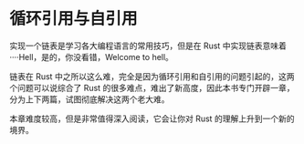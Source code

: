 # 循环引用与自引用

实现一个链表是学习各大编程语言的常用技巧，但是在 Rust 中实现链表意味着····Hell，是的，你没看错，Welcome to hell。

链表在 Rust 中之所以这么难，完全是因为循环引用和自引用的问题引起的，这两个问题可以说综合了 Rust 的很多难点，难出了新高度，因此本书专门开辟一章，分为上下两篇，试图彻底解决这两个老大难。

本章难度较高，但是非常值得深入阅读，它会让你对 Rust 的理解上升到一个新的境界。
